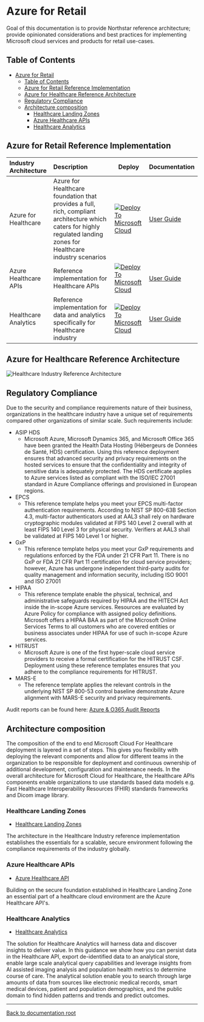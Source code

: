 # Azure for Retail

Goal of this documentation is to provide Northstar reference architecture; provide opinionated considerations and best practices for implementing Microsoft cloud services and products for retail use-cases.

## Table of Contents

- [Azure for Retail](#azure-for-retail)
  - [Table of Contents](#table-of-contents)
  - [Azure for Retail Reference Implementation](#azure-for-retail-reference-implementation)
  - [Azure for Healthcare Reference Architecture](#azure-for-healthcare-reference-architecture)
  - [Regulatory Compliance](#regulatory-compliance)
  - [Architecture composition](#architecture-composition)
    - [Healthcare Landing Zones](#healthcare-landing-zones)
    - [Azure Healthcare APIs](#azure-healthcare-apis)
    - [Healthcare Analytics](#healthcare-analytics)

## Azure for Retail Reference Implementation

| Industry Architecture | Description | Deploy | Documentation
|:----------------------|:------------|--------|--------------|
| Azure for Healthcare | Azure for Healthcare foundation that provides a full, rich, compliant architecture which caters for highly regulated landing zones for Healthcare industry scenarios |[![Deploy To Microsoft Cloud](../docs/deploytomicrosoftcloud.svg)](https://aka.ms/afhRI) | [User Guide](./referenceImplementation/readme.md)
| Azure Healthcare APIs | Reference implementation for Healthcare APIs |[![Deploy To Microsoft Cloud](../docs/deploytomicrosoftcloud.svg)](https://aka.ms/afhApis) | [User Guide](./solutions/healthcareApis)
| Healthcare Analytics | Reference implementation for data and analytics specifically for Healthcare industry |[![Deploy To Microsoft Cloud](../docs/deploytomicrosoftcloud.svg)](https://aka.ms/afhAnalytics) | [User Guide](./solutions/clinicalAnalytics)

## Azure for Healthcare Reference Architecture

![Healthcare Industry Reference Architecture](./docs/mc4h-reference-architecture.png)

## Regulatory Compliance

Due to the security and compliance requirements nature of their business, organizations in the healthcare industry have a unique set of requirements compared other organizations of similar scale. Such requirements include:

- ASIP HDS
  - Microsoft Azure, Microsoft Dynamics 365, and Microsoft Office 365 have been granted the Health Data Hosting (Hébergeurs de Données de Santé, HDS) certification. Using this reference deployment ensures that advanced security and privacy requirements on the hosted services to ensure that the confidentiality and integrity of sensitive data is adequately protected. The HDS certificate applies to Azure services listed as compliant with the ISO/IEC 27001 standard in Azure Compliance offerings and provisioned in European regions.
- EPCS
  - This reference template helps you meet your EPCS multi-factor authentication requirements. According to NIST SP 800-63B Section 4.3, multi-factor authenticators used at AAL3 shall rely on hardware cryptographic modules validated at FIPS 140 Level 2 overall with at least FIPS 140 Level 3 for physical security. Verifiers at AAL3 shall be validated at FIPS 140 Level 1 or higher.
- GxP
  - This reference template helps you meet your GxP requirements and regulations enforced by the FDA under 21 CFR Part 11. There is no GxP or FDA 21 CFR Part 11 certification for cloud service providers; however, Azure has undergone independent third-party audits for quality management and information security, including ISO 9001 and ISO 27001
- HIPAA
  - This reference template enable the physical, technical, and administrative safeguards required by HIPAA and the HITECH Act inside the in-scope Azure services. Resources are evaluated by Azure Policy for compliance with assigned policy definitions. Microsoft offers a HIPAA BAA as part of the Microsoft Online Services Terms to all customers who are covered entities or business associates under HIPAA for use of such in-scope Azure services.
- HITRUST
  - Microsoft Azure is one of the first hyper-scale cloud service providers to receive a formal certification for the HITRUST CSF. Deployment using these reference templates ensures that you adhere to the compliance requirements for HITRUST.
- MARS-E
  - The reference template applies the relevant controls in the underlying NIST SP 800-53 control baseline demonstrate Azure alignment with MARS-E security and privacy requirements.
  
Audit reports can be found here: [Azure & O365 Audit Reports](https://servicetrust.microsoft.com/ViewPage/MSComplianceGuideV3?command=Download&downloadType=Document&downloadId=15d5a5fa-fbb6-4ea6-8126-2a2c684ae789&tab=7027ead0-3d6b-11e9-b9e1-290b1eb4cdeb&docTab=7027ead0-3d6b-11e9-b9e1-290b1eb4cdeb_GRC_Assessment_Reports)

## Architecture composition

The composition of the end to end Microsoft Cloud For Healthcare deployment is layered in a set of steps. This gives you flexibility with deploying the relevant components and allow for different teams in the organization to be responsible for deployment and continuous ownership of additional development, configuration and maintenance needs. In the overall architecture for Microsoft Cloud for Healthcare, the Healthcare APIs components enable organizations to use standards based data models e.g. Fast Healthcare Interoperability Resources (FHIR) standards frameworks and Dicom image library.

### Healthcare Landing Zones

- [Healthcare Landing Zones](./referenceImplementation)

The architecture in the Healthcare Industry reference implementation establishes the essentials for a scalable, secure environment following the compliance requirements of the industry globally.

### Azure Healthcare APIs

- [Azure Healthcare API](./solutions/healthcareApis/readme.md)

Building on the secure foundation established in Healthcare Landing Zone an essential part of a healthcare cloud environment are the Azure Healthcare API's.

### Healthcare Analytics

- [Healthcare Analytics](./solutions/clinicalAnalytics/readme.md)
  
The solution for Healthcare Analytics will harness data and discover insights to deliver value. In this guidance we show how you can persist data in the Healthcare API, export de-identified data to an analytical store, enable large scale analytical query capabilities and leverage insights from AI assisted imaging analysis and population health metrics to determine course of care. The analytical solution enable you to search through large amounts of data from sources like electronic medical records, smart medical devices, patient and population demographics, and the public domain to find hidden patterns and trends and predict outcomes.

---

[Back to documentation root](../README.md)
